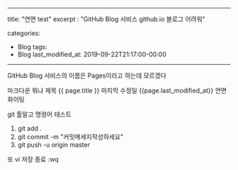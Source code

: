 
---
title: "연면 test"
excerpt : "GitHub Blog 서비스 github.io 블로그 어려워"

categories: 
 - Blog
tags:
 - Blog
last_modified_at: 2019-09-22T21:17:00-00:00
---

GitHub Blog 서비스의 이름은 Pages이라고 하는데 모르겠다

마크다운 뭐냐
제목 {{ page.title }}
마지막 수정일 {{page.last_modified_at}}
연면 화이팅


git 툴말고 명령어 테스트
1. git add .
2. git commit -m "커밋메세지작성하세요"
3. git push -u origin master

또 vi 저장 종료 :wq
